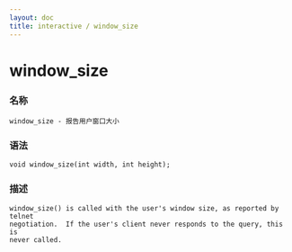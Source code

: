 ```yaml
---
layout: doc
title: interactive / window_size
---
```

# window_size

### 名称

    window_size - 报告用户窗口大小

### 语法

    void window_size(int width, int height);

### 描述

    window_size() is called with the user's window size, as reported by telnet
    negotiation.  If the user's client never responds to the query, this is
    never called.
